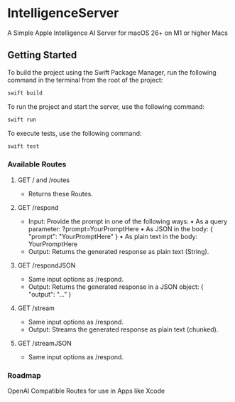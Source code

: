 # IntelligenceServer

A Simple Apple Intelligence AI Server for macOS 26+ on M1 or higher Macs

## Getting Started

To build the project using the Swift Package Manager, run the following command in the terminal from the root of the project:
```bash
swift build
```

To run the project and start the server, use the following command:
```bash
swift run
```

To execute tests, use the following command:
```bash
swift test
```

### Available Routes
1. GET / and /routes           
    - Returns these Routes.
    
2. GET /respond
    - Input: Provide the prompt in one of the following ways:
        • As a query parameter:   ?prompt=YourPromptHere
        • As JSON in the body:    { "prompt": "YourPromptHere" }
        • As plain text in the body: YourPromptHere
    - Output: Returns the generated response as plain text (String).
    
3. GET /respondJSON
    - Same input options as /respond.
    - Output: Returns the generated response in a JSON object: { "output": "..." }
    
4. GET /stream
    - Same input options as /respond.
    - Output: Streams the generated response as plain text (chunked).
    
5. GET /streamJSON
    - Same input options as /respond.
  
### Roadmap
OpenAI Compatible Routes for use in Apps like Xcode
